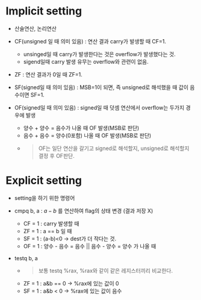 
# Implicit setting

- 산술연산, 논리연산

- CF(unsigned 일 때 의미 있음) : 연산 결과 carry가 발생할 때 CF=1.
	- unsinged일 때 carry가 발생한다는 것은 overflow가 발생했다는 것.
	- sigend일때 carry 발생 유무는 overflow와 관련이 없음.

- ZF : 연산 결과가 0일 때 ZF=1.

- SF(signed일 때 의미 있음) : MSB=1이 되면, 즉 unsigned로 해석했을 때 값이 음수이면 SF=1.

- OF(signed일 때 의미 있음) : signed일 때 덧셈 연산에서 overflow는 두가지 경우에 발생
	- 양수 + 양수 = 음수가 나올 때 OF 발생(MSB로 판단)
	- 음수 + 음수 = 양수(0포함) 나올 때 OF 발생(MSB로 판단)
	- > OF는 일단 연산을 갈기고 signed로 해석할지, unsigned로 해석할지 결정 후 OF판단.


# Explicit setting

- setting을 하기 위한 명령어

- cmpq b, a : $a-b$ 를 연산하여 flag의 상태 변경 (결과 저장 X)
	- CF = 1 : carry 발생할 때
	- ZF = 1 : a == b 일 때
	- SF = 1 : (a-b)<0 -> dest가 더 작다는 것.
	- OF = 1 : 양수 - 음수 = 음수 || 음수 - 양수 = 양수 가 나올 때

- testq b, a
	- > 보통 testq %rax, %rax와 같이 같은 레지스터끼리 비교한다.
	- ZF = 1 : a&b == 0 -> %rax에 있는 값이 0
	- SF = 1 : a&b < 0 -> %rax에 있는 값이 음수